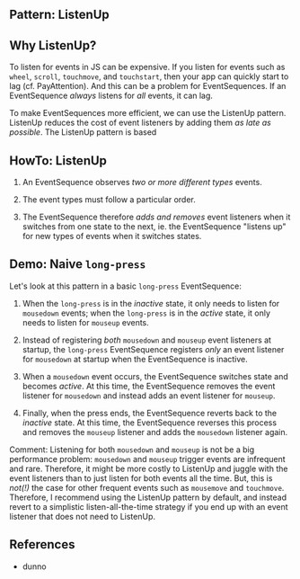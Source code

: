 ## Pattern: ListenUp

## Why ListenUp?

To listen for events in JS can be expensive. If you listen for events such as `wheel`, `scroll`, `touchmove`, and `touchstart`, then your app can quickly start to lag (cf. PayAttention). And this can be a problem for EventSequences. If an EventSequence *always* listens for *all* events, it can lag. 

To make EventSequences more efficient, we can use the ListenUp pattern. ListenUp reduces the cost of event listeners by adding them *as late as possible*. The ListenUp pattern is based 

## HowTo: ListenUp
 
1. An EventSequence observes *two or more different types* events. 

2. The event types must follow a particular order.

3. The EventSequence therefore *adds and removes* event listeners when it switches from one state to the next, ie. the EventSequence "listens up" for new types of events when it switches states.

## Demo: Naive `long-press`

Let's look at this pattern in a basic `long-press` EventSequence:

1. When the `long-press` is in the *inactive* state, it only needs to listen for `mousedown` events; when the `long-press` is in the *active* state, it only needs to listen for `mouseup` events. 

2. Instead of registering *both* `mousedown` and `mouseup` event listeners at startup, the `long-press` EventSequence registers *only* an event listener for `mousedown` at startup when the EventSequence is inactive.

3. When a `mousedown` event occurs, the EventSequence switches state and becomes *active*. At this time, the EventSequence removes the event listener for `mousedown` and instead adds an event listener for `mouseup`.

4. Finally, when the press ends, the EventSequence reverts back to the *inactive* state. At this time, the EventSequence reverses this process and removes the `mouseup` listener and adds the `mousedown` listener again. 

<pretty-printer href="./demo/long-press-ListenUp.js"></pretty-printer>

Comment: Listening for both `mousedown` and `mouseup` is not be a big performance problem: `mousedown` and `mouseup` trigger events are infrequent and rare. Therefore, it might be more costly to ListenUp and juggle with the event listeners than to just listen for both events all the time. But, this is *not(!)* the case for other frequent events such as `mousemove` and `touchmove`. Therefore, I recommend using the ListenUp pattern by default, and instead revert to a simplistic listen-all-the-time strategy if you end up with an event listener that does not need to ListenUp.

## References

 * dunno
